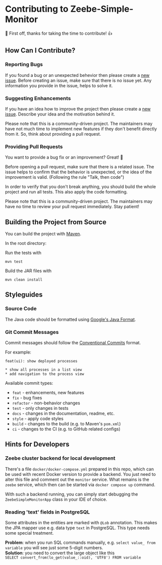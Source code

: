 # Contributing to Zeebe-Simple-Monitor

:tada: First off, thanks for taking the time to contribute! :+1:

## How Can I Contribute?

### Reporting Bugs

If you found a bug or an unexpected behevior then please create
a [new issue](https://github.com/camunda-community-hub/zeebe-simple-monitor/issues). Before creating an issue, make sure
that there is no issue yet. Any information you provide in the issue, helps to solve it.

### Suggesting Enhancements

If you have an idea how to improve the project then please create
a [new issue](https://github.com/camunda-community-hub/zeebe-simple-monitor/issues). Describe your idea and the
motivation behind it.

Please note that this is a community-driven project. The maintainers may have not much time to implement new features if
they don't benefit directly from it. So, think about providing a pull request.

### Providing Pull Requests

You want to provide a bug fix or an improvement? Great! :tada:

Before opening a pull request, make sure that there is a related issue. The issue helps to confirm that the behavior is
unexpected, or the idea of the improvement is valid. (Following the rule "Talk, then code")

In order to verify that you don't break anything, you should build the whole project and run all tests. This also apply
the code formatting.

Please note that this is a community-driven project. The maintainers may have no time to review your pull request
immediately. Stay patient!

## Building the Project from Source

You can build the project with [Maven](http://maven.apache.org).

In the root directory:

Run the tests with

```
mvn test
```

Build the JAR files with

```
mvn clean install
```

## Styleguides

### Source Code

The Java code should be formatted using [Google's Java Format](https://github.com/google/google-java-format).

### Git Commit Messages

Commit messages should follow the [Conventional Commits](https://www.conventionalcommits.org/en/v1.0.0/#summary) format.

For example:

```
feat(ui): show deployed processes

* show all processes in a list view
* add navigation to the process view
```

Available commit types:

* `feat` - enhancements, new features
* `fix` - bug fixes
* `refactor` - non-behavior changes
* `test` - only changes in tests
* `docs` - changes in the documentation, readme, etc.
* `style` - apply code styles
* `build` - changes to the build (e.g. to Maven's `pom.xml`)
* `ci` - changes to the CI (e.g. to GitHub related configs)

## Hints for Developers

### Zeebe cluster backend for local development

There's a file ```docker/docker-compose.yml``` prepared in this repo, which can be used with recent Docker version to
provide a backend. You just need to alter this file and comment out the ```monitor``` service. What remains is
the ```zeebe``` service, which then can be started via ```docker compose up``` command.

With such a backend running, you can simply start debugging the ```ZeebeSimpleMonitorApp``` class in your IDE of choice.

### Reading 'text' fields in PostgreSQL

Some attributes in the entities are marked with ```@Lob``` annotation. This makes the JPA mapper use e.g. data
type ```text``` in PostgreSQL. This type needs some special treatment.

**Problem**: when you run SQL commands manually, e.g.
```select value_ from variable```
you will see just some 5-digit numbers.\
**Solution**: you need to convert the large object like this\
```SELECT convert_from(lo_get(value_::oid), 'UTF8') FROM variable```
